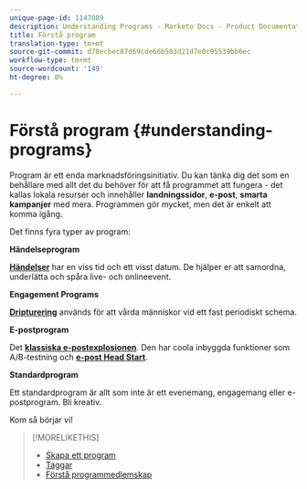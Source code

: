 ```yaml
---
unique-page-id: 1147089
description: Understanding Programs - Marketo Docs - Product Documentation
title: Förstå program
translation-type: tm+mt
source-git-commit: d78ecbec87d69cde66b583d21d7e0c95539bb6ec
workflow-type: tm+mt
source-wordcount: '149'
ht-degree: 0%

---
```



# Förstå program {#understanding-programs}

Program är ett enda marknadsföringsinitiativ. Du kan tänka dig det som en behållare med allt det du behöver för att få programmet att fungera - det kallas lokala resurser och innehåller **landningssidor**, **e-post**, **smarta kampanjer** med mera. Programmen gör mycket, men det är enkelt att komma igång.

Det finns fyra typer av program:

**Händelseprogram**

**[Händelser](/help/marketo/product-docs/demand-generation/events/understanding-events/understanding-event-programs.md)** har en viss tid och ett visst datum. De hjälper er att samordna, underlätta och spåra live- och onlineevent.

**Engagement Programs**

**[Dripturering](/help/marketo/product-docs/email-marketing/drip-nurturing/creating-an-engagement-program/understanding-engagement-programs.md)** används för att vårda människor vid ett fast periodiskt schema.

**E-postprogram**

Det **[klassiska e-postexplosionen](/help/marketo/product-docs/email-marketing/email-programs/creating-an-email-program/understanding-email-programs.md)**. Den har coola inbyggda funktioner som A/B-testning och **[e-post Head Start](/help/marketo/product-docs/email-marketing/email-programs/email-program-actions/head-start-for-email-programs.md)**.

**Standardprogram**

Ett standardprogram är allt som inte är ett evenemang, engagemang eller e-postprogram. Bli kreativ.

Kom så börjar vi!

>[!MORELIKETHIS]
>
>* [Skapa ett program](/help/marketo/product-docs/email-marketing/email-programs/creating-an-email-program/create-an-email-program.md)
>* [Taggar](/help/marketo/product-docs/core-marketo-concepts/programs/working-with-programs/understanding-tags.md)
>* [Förstå programmedlemskap](/help/marketo/product-docs/core-marketo-concepts/programs/creating-programs/understanding-program-membership.md)

